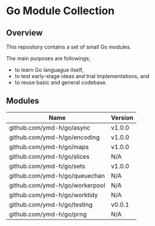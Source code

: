 # Go Module Collection

## Overview

This repository contains a set of small Go modules.

The main purposes are followings;
* to learn Go languague itself,
* to test early-stage ideas and trial implementations, and
* to reuse basic and general codebase.


## Modules

| Name                           | Version |
|--------------------------------|---------|
| github.com/ymd-h/go/async      | v1.0.0  |
| github.com/ymd-h/go/encoding   | v1.0.0  |
| github.com/ymd-h/go/maps       | v1.0.0  |
| github.com/ymd-h/go/slices     | N/A     |
| github.com/ymd-h/go/sets       | v1.0.0  |
| github.com/ymd-h/go/queuechan  | N/A     |
| github.com/ymd-h/go/workerpool | N/A     |
| github.com/ymd-h/go/worktidy   | N/A     |
| github.com/ymd-h/go/testing    | v0.0.1  |
| github.com/ymd-h/go/prng       | N/A     |
